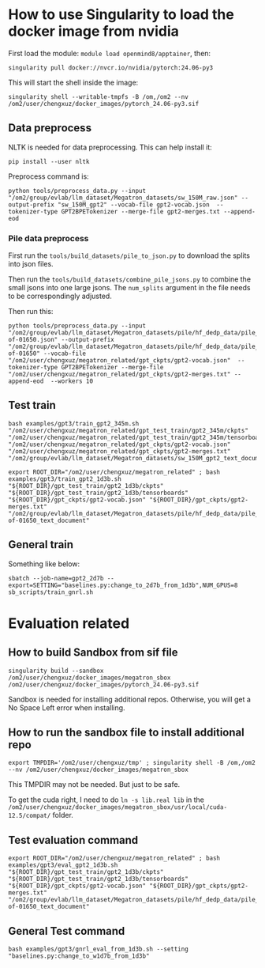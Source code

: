 # How to use Singularity to load the docker image from nvidia

First load the module: `module load openmind8/apptainer`, then:
```
singularity pull docker://nvcr.io/nvidia/pytorch:24.06-py3
```

This will start the shell inside the image:
```
singularity shell --writable-tmpfs -B /om,/om2 --nv /om2/user/chengxuz/docker_images/pytorch_24.06-py3.sif
```

## Data preprocess

NLTK is needed for data preprocessing. This can help install it:
```
pip install --user nltk
```

Preprocess command is:
```
python tools/preprocess_data.py --input "/om2/group/evlab/llm_dataset/Megatron_datasets/sw_150M_raw.json" --output-prefix "sw_150M_gpt2" --vocab-file gpt2-vocab.json  --tokenizer-type GPT2BPETokenizer --merge-file gpt2-merges.txt --append-eod
```

### Pile data preprocess

First run the `tools/build_datasets/pile_to_json.py` to download the splits into json files.

Then run the `tools/build_datasets/combine_pile_jsons.py` to combine the small jsons into one large jsons. The `num_splits` argument in the file needs to be correspondingly adjusted.

Then run this:
```
python tools/preprocess_data.py --input "/om2/group/evlab/llm_dataset/Megatron_datasets/pile/hf_dedp_data/pile_up_to_165-of-01650.json" --output-prefix "/om2/group/evlab/llm_dataset/Megatron_datasets/pile/hf_dedp_data/pile_up_to_165-of-01650" --vocab-file "/om2/user/chengxuz/megatron_related/gpt_ckpts/gpt2-vocab.json"  --tokenizer-type GPT2BPETokenizer --merge-file "/om2/user/chengxuz/megatron_related/gpt_ckpts/gpt2-merges.txt" --append-eod  --workers 10
```

## Test train

```
bash examples/gpt3/train_gpt2_345m.sh "/om2/user/chengxuz/megatron_related/gpt_test_train/gpt2_345m/ckpts" "/om2/user/chengxuz/megatron_related/gpt_test_train/gpt2_345m/tensorboards" "/om2/user/chengxuz/megatron_related/gpt_ckpts/gpt2-vocab.json" "/om2/user/chengxuz/megatron_related/gpt_ckpts/gpt2-merges.txt" "/om2/group/evlab/llm_dataset/Megatron_datasets/sw_150M_gpt2_text_document"
```

```
export ROOT_DIR="/om2/user/chengxuz/megatron_related" ; bash examples/gpt3/train_gpt2_1d3b.sh "${ROOT_DIR}/gpt_test_train/gpt2_1d3b/ckpts" "${ROOT_DIR}/gpt_test_train/gpt2_1d3b/tensorboards" "${ROOT_DIR}/gpt_ckpts/gpt2-vocab.json" "${ROOT_DIR}/gpt_ckpts/gpt2-merges.txt" "/om2/group/evlab/llm_dataset/Megatron_datasets/pile/hf_dedp_data/pile_up_to_165-of-01650_text_document"
```

## General train

Something like below:
```
sbatch --job-name=gpt2_2d7b --export=SETTING="baselines.py:change_to_2d7b_from_1d3b",NUM_GPUS=8 sb_scripts/train_gnrl.sh
```

# Evaluation related 

## How to build Sandbox from sif file

```
singularity build --sandbox /om2/user/chengxuz/docker_images/megatron_sbox /om2/user/chengxuz/docker_images/pytorch_24.06-py3.sif
```
Sandbox is needed for installing additional repos. Otherwise, you will get a No Space Left error when installing.

## How to run the sandbox file to install additional repo

```
export TMPDIR='/om2/user/chengxuz/tmp' ; singularity shell -B /om,/om2 --nv /om2/user/chengxuz/docker_images/megatron_sbox
```
This TMPDIR may not be needed. But just to be safe.

To get the cuda right, I need to do `ln -s lib.real lib` in the `/om2/user/chengxuz/docker_images/megatron_sbox/usr/local/cuda-12.5/compat/` folder.


## Test evaluation command

```
export ROOT_DIR="/om2/user/chengxuz/megatron_related" ; bash examples/gpt3/eval_gpt2_1d3b.sh "${ROOT_DIR}/gpt_test_train/gpt2_1d3b/ckpts" "${ROOT_DIR}/gpt_test_train/gpt2_1d3b/tensorboards" "${ROOT_DIR}/gpt_ckpts/gpt2-vocab.json" "${ROOT_DIR}/gpt_ckpts/gpt2-merges.txt" "/om2/group/evlab/llm_dataset/Megatron_datasets/pile/hf_dedp_data/pile_up_to_165-of-01650_text_document"
```

## General Test command

```
bash examples/gpt3/gnrl_eval_from_1d3b.sh --setting "baselines.py:change_to_w1d7b_from_1d3b"
```
